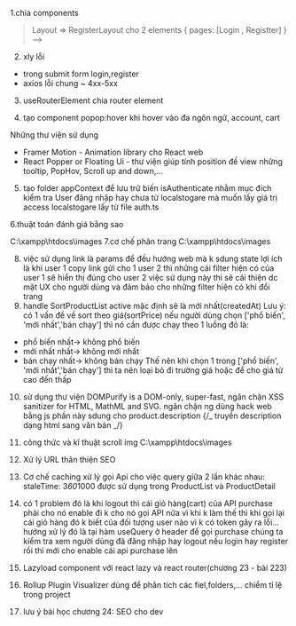 1.chia components

> Layout => RegisterLayout cho 2 elements {
> pages: [Login , Registter]
> } -->

2. xly lỗi

- trong submit form login,register
- axios lỗi chung ~ 4xx-5xx

3. useRouterElement chia router element

4. tạo component popop:hover khi hover vào đa ngôn ngữ, account, cart

Những thư viện sử dụng

- Framer Motion - Animation library cho React web
- React Popper or Floating Ui - thư viện giúp tính position đề view những tooltip, PopHov, Scroll up and down,...

5. tạo folder appContext để lưu trữ biến isAuthenticate nhằm mục đích kiểm tra User đăng nhập hay chưa từ localstogare mà muốn lấy giá trị access localstogare lấy từ file auth.ts

6.thuật toán đánh giá bằng sao

C:\xampp\htdocs\images
7.cơ chế phân trang
C:\xampp\htdocs\images

8. việc sử dụng link là params để đều hướng web mà k sdung state lợi ích là khi user 1
   copy link gửi cho 1 user 2 thì những cái filter hiện có của user 1 sẽ hiển thị đúng
   cho user 2 việc sử dụng này thì sẽ cải thiện dc mặt UX cho người dùng và đảm bảo cho những
   filter hiện có khi đổi trang
9. handle SortProductList active mặc định sẽ là mới nhất(createdAt)
   Lưu ý: có 1 vấn đề về sort theo giá(sortPrice) nếu người dùng chọn ['phổ biến', 'mới nhất','bán chạy']
   thì nó cần được chạy theo 1 luồng đó là:

- phổ biến nhất-> không phổ biến
- mới nhất nhất-> không mới nhất
- bán chạy nhất-> không bán chạy
  Thế nên khi chọn 1 trong ['phổ biến', 'mới nhất','bán chạy'] thì ta nên loại bỏ đi trường giá
  hoặc để cho giá từ cao đến thấp

10. sử dụng thư viện DOMPurify is a DOM-only, super-fast, ngăn chặn XSS sanitizer for HTML, MathML and SVG.
    ngăn chặn ng dùng hack web bằng js
    phần này sdung cho product.description {/_ truyển description dạng html sang văn bản _/}

11. công thức và kĩ thuật scroll img
    C:\xampp\htdocs\images
12. Xử lý URL thân thiện SEO

13. Cơ chế caching xử lý gọi Api cho việc query giữa 2 lần khác nhau:
    staleTime: 3*60*1000 được sử dụng trong ProductList và ProductDetail

14. có 1 problem đó là khi logout thì cái giỏ hàng(cart) của API purchase phải cho nó enable đi k cho
    nó gọi API nữa vì khi k làm thế thì khi gọi lại cái giỏ hàng đó k biết của đối tượng user nào vì k có
    token gây ra lỗi...
    hướng xử lý đó là tại hàm useQuery ở header để gọi purchase chúng ta kiểm tra xem người dùng đã đăng nhập hay logout
    nếu login hay register rồi thì mới cho enable cái api purchase lên
15. Lazyload component với react lazy và react router(chương 23 - bài 223)

16. Rollup Plugin Visualizer dùng để phân tích các fiel,folders,... chiểm tỉ lệ trong project

17. lưu ý bài học chương 24: SEO cho dev

